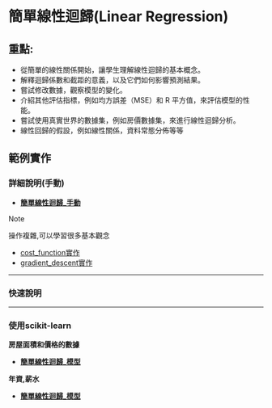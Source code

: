 # 簡單線性迴歸(Linear Regression)

## 重點:
- 從簡單的線性關係開始，讓學生理解線性迴歸的基本概念。
- 解釋迴歸係數和截距的意義，以及它們如何影響預測結果。
- 嘗試修改數據，觀察模型的變化。
- 介紹其他評估指標，例如均方誤差（MSE）和 R 平方值，來評估模型的性能。
- 嘗試使用真實世界的數據集，例如房價數據集，來進行線性迴歸分析。
- 線性回歸的假設，例如線性關係，資料常態分佈等等

## 範例實作
### 詳細說明(手動)

- [**簡單線性迴歸_手動**](./簡單線性迴歸_手動.md)

> [!NOTE]
> 操作複雜,可以學習很多基本觀念

- [cost_function實作](./cost_function.ipynb)  
- [gradient_descent實作](./gradient_descent.ipynb)

---
### 快速說明
---
### 使用scikit-learn

**房屋面積和價格的數據**

- [**簡單線性迴歸_模型**](./sklearn實作1.ipynb)

**年資,薪水**

- [**簡單線性迴歸_模型**](./sklearn實作2.ipynb)
